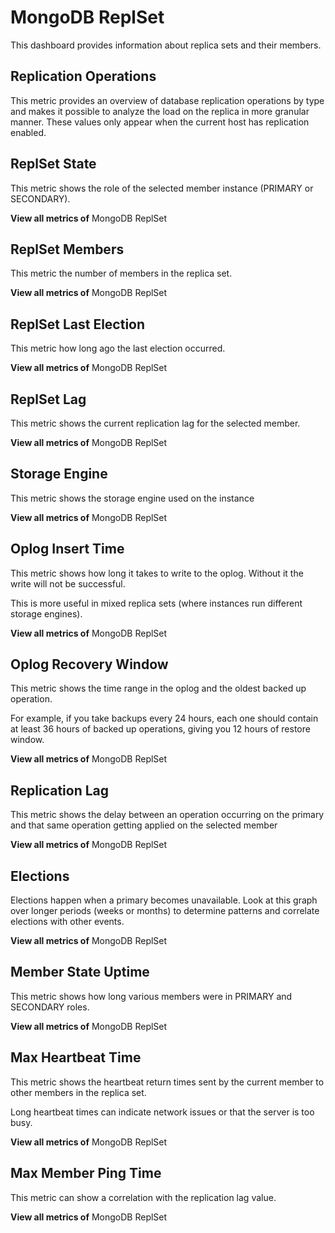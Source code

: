 # MongoDB ReplSet

This dashboard provides information about replica sets and their members.

## Replication Operations

This metric provides an overview of database replication operations by type and
makes it possible to analyze the load on the replica in more granular
manner. These values only appear when the current host has replication enabled.

## ReplSet State

This metric shows the role of the selected member instance (PRIMARY or SECONDARY).

**View all metrics of** MongoDB ReplSet

## ReplSet Members

This metric the number of members in the replica set.

**View all metrics of** MongoDB ReplSet

## ReplSet Last Election

This metric how long ago the last election occurred.

**View all metrics of** MongoDB ReplSet

## ReplSet Lag

This metric shows the current replication lag for the selected member.

**View all metrics of** MongoDB ReplSet

## Storage Engine

This metric shows the storage engine used on the instance

**View all metrics of** MongoDB ReplSet

## Oplog Insert Time

This metric shows how long it takes to write to the oplog. Without it the write
will not be successful.

This is more useful in mixed replica sets (where instances run different storage
engines).

**View all metrics of** MongoDB ReplSet

## Oplog Recovery Window

This metric shows the time range in the oplog and the oldest backed up
operation.

For example, if you take backups every 24 hours, each one should contain at
least 36 hours of backed up operations, giving you 12 hours of restore window.

**View all metrics of** MongoDB ReplSet

## Replication Lag

This metric shows the delay between an operation occurring on the primary and
that same operation getting applied on the selected member

**View all metrics of** MongoDB ReplSet

## Elections

Elections happen when a primary becomes unavailable. Look at this graph over
longer periods (weeks or months) to determine patterns and correlate elections
with other events.

**View all metrics of** MongoDB ReplSet

## Member State Uptime

This metric shows how long various members were in PRIMARY and SECONDARY roles.

**View all metrics of** MongoDB ReplSet

## Max Heartbeat Time

This metric shows the heartbeat return times sent by the current member to other
members in the replica set.

Long heartbeat times can indicate network issues or that the server is too busy.

**View all metrics of** MongoDB ReplSet

## Max Member Ping Time

This metric can show a correlation with the replication lag value.

**View all metrics of** MongoDB ReplSet

<!-- -*- mode: rst -*- -->
<!-- Tips (tip) -->
<!-- Abbreviations (abbr) -->
<!-- Docker commands (docker) -->
<!-- Graphical interface elements (gui) -->
<!-- Options and parameters (opt) -->
<!-- pmm-admin commands (pmm-admin) -->
<!-- SQL commands (sql) -->
<!-- PMM Dashboards (dbd) -->
<!-- * Text labels -->
<!-- Special headings (h) -->
<!-- Status labels (status) -->
